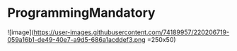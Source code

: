 # ProgrammingMandatory

![image](https://user-images.githubusercontent.com/74189957/220206719-059a16b1-de49-40e7-a9d5-686a1acddef3.png =250x50)
